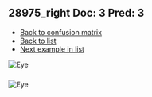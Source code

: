 ## 28975_right Doc: 3 Pred: 3
- [Back to confusion matrix](https://github.com/juliandewit/kaggle_retinopathy/blob/master/matrix.md)
- [Back to list](https://github.com/juliandewit/kaggle_retinopathy/blob/master/lists/33/list.md)
- [Next example in list](https://github.com/juliandewit/kaggle_retinopathy/blob/master/lists/33/29/2901_right.md)

![Eye](https://retinopaty.blob.core.windows.net/size1024/28975_right_3.jpeg)

### 

![Eye]()
